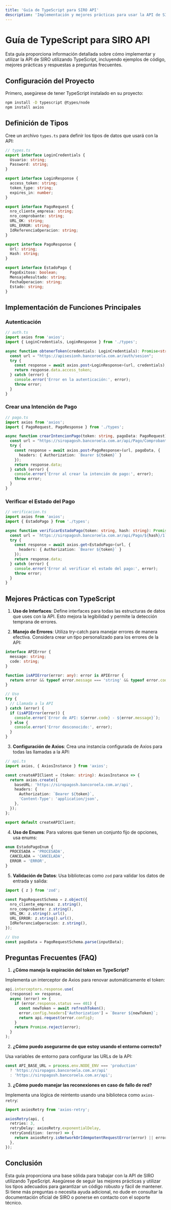 ```yaml
---
title: 'Guía de TypeScript para SIRO API'
description: 'Implementación y mejores prácticas para usar la API de SIRO con TypeScript'
---
```


# Guía de TypeScript para SIRO API

Esta guía proporciona información detallada sobre cómo implementar y utilizar la API de SIRO utilizando TypeScript, incluyendo ejemplos de código, mejores prácticas y respuestas a preguntas frecuentes.

## Configuración del Proyecto

Primero, asegúrese de tener TypeScript instalado en su proyecto:

```bash
npm install -D typescript @types/node
npm install axios
```

## Definición de Tipos

Cree un archivo `types.ts` para definir los tipos de datos que usará con la API:

```typescript
// types.ts
export interface LoginCredentials {
  Usuario: string;
  Password: string;
}

export interface LoginResponse {
  access_token: string;
  token_type: string;
  expires_in: number;
}

export interface PagoRequest {
  nro_cliente_empresa: string;
  nro_comprobante: string;
  URL_OK: string;
  URL_ERROR: string;
  IdReferenciaOperacion: string;
}

export interface PagoResponse {
  Url: string;
  Hash: string;
}

export interface EstadoPago {
  PagoExitoso: boolean;
  MensajeResultado: string;
  FechaOperacion: string;
  Estado: string;
}
```

## Implementación de Funciones Principales

### Autenticación

```typescript
// auth.ts
import axios from 'axios';
import { LoginCredentials, LoginResponse } from './types';

async function obtenerToken(credentials: LoginCredentials): Promise<string> {
  const url = "https://apisesionh.bancoroela.com.ar/auth/sesion";
  try {
    const response = await axios.post<LoginResponse>(url, credentials);
    return response.data.access_token;
  } catch (error) {
    console.error('Error en la autenticación:', error);
    throw error;
  }
}
```

### Crear una Intención de Pago

```typescript
// pago.ts
import axios from 'axios';
import { PagoRequest, PagoResponse } from './types';

async function crearIntencionPago(token: string, pagoData: PagoRequest): Promise<PagoResponse> {
  const url = "https://siropagosh.bancoroela.com.ar/api/Pago/Comprobante";
  try {
    const response = await axios.post<PagoResponse>(url, pagoData, {
      headers: { Authorization: `Bearer ${token}` }
    });
    return response.data;
  } catch (error) {
    console.error('Error al crear la intención de pago:', error);
    throw error;
  }
}
```

### Verificar el Estado del Pago

```typescript
// verificacion.ts
import axios from 'axios';
import { EstadoPago } from './types';

async function verificarEstadoPago(token: string, hash: string): Promise<EstadoPago> {
  const url = `https://siropagosh.bancoroela.com.ar/api/Pago/${hash}/1`;
  try {
    const response = await axios.get<EstadoPago>(url, {
      headers: { Authorization: `Bearer ${token}` }
    });
    return response.data;
  } catch (error) {
    console.error('Error al verificar el estado del pago:', error);
    throw error;
  }
}
```

## Mejores Prácticas con TypeScript

1. **Uso de Interfaces**: Define interfaces para todas las estructuras de datos que uses con la API. Esto mejora la legibilidad y permite la detección temprana de errores.

2. **Manejo de Errores**: Utiliza try-catch para manejar errores de manera efectiva. Considera crear un tipo personalizado para los errores de la API:

```typescript
interface APIError {
  message: string;
  code: string;
}

function isAPIError(error: any): error is APIError {
  return error && typeof error.message === 'string' && typeof error.code === 'string';
}

// Uso
try {
  // Llamada a la API
} catch (error) {
  if (isAPIError(error)) {
    console.error(`Error de API: ${error.code} - ${error.message}`);
  } else {
    console.error('Error desconocido:', error);
  }
}
```

3. **Configuración de Axios**: Crea una instancia configurada de Axios para todas las llamadas a la API:

```typescript
// api.ts
import axios, { AxiosInstance } from 'axios';

const createAPIClient = (token: string): AxiosInstance => {
  return axios.create({
    baseURL: 'https://siropagosh.bancoroela.com.ar/api',
    headers: {
      Authorization: `Bearer ${token}`,
      'Content-Type': 'application/json',
    },
  });
};

export default createAPIClient;
```

4. **Uso de Enums**: Para valores que tienen un conjunto fijo de opciones, usa enums:

```typescript
enum EstadoPagoEnum {
  PROCESADA = 'PROCESADA',
  CANCELADA = 'CANCELADA',
  ERROR = 'ERROR',
}
```

5. **Validación de Datos**: Usa bibliotecas como `zod` para validar los datos de entrada y salida:

```typescript
import { z } from 'zod';

const PagoRequestSchema = z.object({
  nro_cliente_empresa: z.string(),
  nro_comprobante: z.string(),
  URL_OK: z.string().url(),
  URL_ERROR: z.string().url(),
  IdReferenciaOperacion: z.string(),
});

// Uso
const pagoData = PagoRequestSchema.parse(inputData);
```

## Preguntas Frecuentes (FAQ)

1. **¿Cómo manejo la expiración del token en TypeScript?**
   
Implementa un interceptor de Axios para renovar automáticamente el token:

```typescript
api.interceptors.response.use(
  (response) => response,
  async (error) => {
    if (error.response.status === 401) {
      const newToken = await refreshToken();
      error.config.headers['Authorization'] = `Bearer ${newToken}`;
      return api.request(error.config);
    }
    return Promise.reject(error);
  }
);
```

2. **¿Cómo puedo asegurarme de que estoy usando el entorno correcto?**
   
Usa variables de entorno para configurar las URLs de la API:

```typescript
const API_BASE_URL = process.env.NODE_ENV === 'production'
  ? 'https://siropagos.bancoroela.com.ar/api'
  : 'https://siropagosh.bancoroela.com.ar/api';
```

3. **¿Cómo puedo manejar las reconexiones en caso de fallo de red?**
   
Implementa una lógica de reintento usando una biblioteca como `axios-retry`:

```typescript
import axiosRetry from 'axios-retry';

axiosRetry(api, {
  retries: 3,
  retryDelay: axiosRetry.exponentialDelay,
  retryCondition: (error) => {
    return axiosRetry.isNetworkOrIdempotentRequestError(error) || error.response.status === 429;
  },
});
```

## Conclusión

Esta guía proporciona una base sólida para trabajar con la API de SIRO utilizando TypeScript. Asegúrese de seguir las mejores prácticas y utilizar los tipos adecuados para garantizar un código robusto y fácil de mantener. Si tiene más preguntas o necesita ayuda adicional, no dude en consultar la documentación oficial de SIRO o ponerse en contacto con el soporte técnico.

